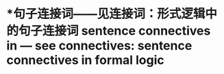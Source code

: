 # \*句子连接词——见连接词：形式逻辑中的句子连接词 sentence connectives in — see connectives: sentence connectives in formal logic
